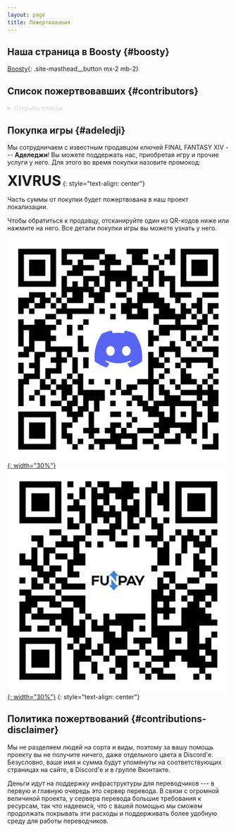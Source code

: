 ```yaml
---
layout: page
title: Пожертвования
---
```


## Наша страница в Boosty {#boosty}

[Boosty](https://boosty.to/xivrus){: .site-masthead__button mx-2 mb-2}

## Список пожертвовавших {#contributors}

<details style="color: #d8d8d8">
  <summary>Открыть список
  </summary>

  * Crossfire Crossfire
  * Ifritu
  * Mellyoker
  * Roman Bobrovskiy
  * Seryoga Yakimov
  * Taimer
  * Tim OBessenger
  * Traet
  * anna_jija
  * kosakovitch
  * speedball
  * Артазаэль
  * Гонзутто
  * Динтра
  * Дмитрий Люман
  * Дмитрий Мурзин
  * Евгений Жолобов
  * Евгений Орлов
  * Максим Ерофеев
  * Марат Сабитов
  * Миё
  * Никита Журавлёв
  * Тимур Беха
</details>

## Покупка игры {#adeledji}

Мы сотрудничаем с известным продавцом ключей FINAL FANTASY XIV --- **Аделеджи**! Вы можете поддержать нас, приобретая игру и прочие услуги у него. Для этого во время покупки назовите промокод:

**<font size="6">XIVRUS</font>**
{: style="text-align: center"}

Часть суммы от покупки будет пожертвована в наш проект локализации.

Чтобы обратиться к продавцу, отсканируйте один из QR-кодов ниже или нажмите на него. Все детали покупки игры вы можете узнать у него.

[![QR-код Аделеджи - Discord](/assets/img/adeledji/qr-adeledji-discord.png){: width="30%"}](https://discord.com/users/493564302360444938)[![QR-код Аделеджи - FunPay](/assets/img/adeledji/qr-adeledji-funpay.png){: width="30%"}](https://funpay.com/users/654994/)
{: style="text-align: center"}

## Политика пожертвований {#contributions-disclaimer}

Мы не разделяем людей на сорта и виды, поэтому за вашу помощь проекту вы не получите ничего, даже отдельного цвета в Discord'е. Безусловно, ваше имя и сумма будут упомянуты на соответствующих страницах на сайте, в Discord'е и в группе Вконтакте.

Деньги идут на поддержку инфраструктуры для переводчиков --- в первую и главную очередь это сервер перевода. В связи с огромной величиной проекта, у сервера перевода большие требования к ресурсам, так что надеемся, что с вашей помощью мы сможем продолжать покрывать эти расходы и поддерживать более удобную среду для работы переводчиков.